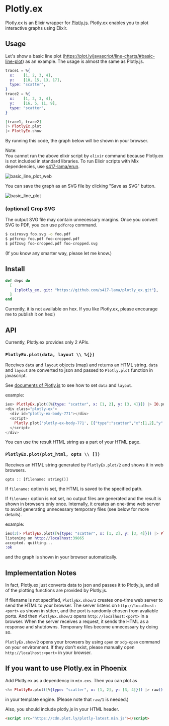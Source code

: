 # Plotly.ex
Plotly.ex is an Elixir wrapper for [Plotly.js](https://plot.ly/javascript/).
Plotly.ex enables you to plot interactive graphs using Elixir.

## Usage
Let's show a basic line plot (https://plot.ly/javascript/line-charts/#basic-line-plot) as an example.
The usage is almost the same as Plotly.js.
```elixir
trace1 = %{
  x:    [1, 2, 3, 4],
  y:    [10, 15, 13, 17],
  type: "scatter",
}
trace2 = %{
  x:    [1, 2, 3, 4],
  y:    [16, 5, 11, 9],
  type: "scatter",
}

[trace1, trace2]
|> PlotlyEx.plot
|> PlotlyEx.show
```

By running this code, the graph below will be shown in your browser.

Note:  
You cannot run the above elixir script by `elixir` command because Plotly.ex is not included in standard libraries.
To run Elixir scripts with Mix dependencies, use [s417-lama/erun](https://github.com/s417-lama/erun).

![basic_line_plot_web](https://raw.github.com/wiki/s417-lama/plotly_ex/images/plotly_basic_line_plot.png)

You can save the graph as an SVG file by clicking "Save as SVG" button.

![basic_line_plot](https://raw.github.com/wiki/s417-lama/plotly_ex/images/plotly_basic_line_plot.svg?sanitize=true)

### (optional) Crop SVG
The output SVG file may contain unnecessary margins.
Once you convert SVG to PDF, you can use `pdfcrop` command.
```sh
$ cairosvg foo.svg -o foo.pdf
$ pdfcrop foo.pdf foo-cropped.pdf
$ pdf2svg foo-cropped.pdf foo-cropped.svg
```
(If you know any smarter way, please let me know.)

## Install
```elixir
def deps do
  [
    {:plotly_ex, git: "https://github.com/s417-lama/plotly_ex.git"},
  ]
end
```
Currently, it is not available on hex.
If you like Plotly.ex, please encourage me to publish it on hex:)

## API
Currently, Plotly.ex provides only 2 APIs.

### `PlotlyEx.plot(data, layout \\ %{})`
Receives `data` and `layout` objects (map) and returns an HTML string.
`data` and `layout` are converted to json and passed to `Plotly.plot` function in javascript.

See [documents of Plotly.js](https://plot.ly/javascript/) to see how to set `data` and `layout`.

example:
```elixir
iex> PlotlyEx.plot([%{type: "scatter", x: [1, 2], y: [3, 4]}]) |> IO.puts
<div class="plotly-ex">
  <div id="plotly-ex-body-771"></div>
  <script>
    Plotly.plot('plotly-ex-body-771', [{"type":"scatter","x":[1,2],"y":[3,4]}], {})
  </script>
</div>
```

You can use the result HTML string as a part of your HTML page.

### `PlotlyEx.plot(plot_html, opts \\ [])`
Receives an HTML string generated by `PlotlyEx.plot/2` and shows it in web browsers.

```
opts :: [filename: string()]
```

If `filename:` option is set, the HTML is saved to the specified path.

If `filename:` option is not set, no output files are generated and the result is shown in browsers only once.
Internally, it creates an one-time web server to avoid generating unnecessary temporary files (see below for more details).

example:
```elixir
iex(3)> PlotlyEx.plot([%{type: "scatter", x: [1, 2], y: [3, 4]}]) |> PlotlyEx.show
listening on http://localhost:39865
accepted. quitting...
:ok
```

and the graph is shown in your browser automatically.

## Implementation Notes
In fact, Plotly.ex just converts data to json and passes it to Plotly.js, and all of the plotting functions are provided by Plotly.js.

If filename is not specified, `PlotlyEx.show/2` creates one-time web server to send the HTML to your browser.
The server listens on `http://localhost:<port>` as shown in stderr, and the port is randomly chosen from avaliable ports.
And then `PlotlyEx.show/2` opens `http://localhost:<port>` in a browser.
When the server receives a request, it sends the HTML as a response and shutdowns.
Temporary files become unnecessary by doing so.

`PlotlyEx.show/2` opens your browsers by using `open` or `xdg-open` command on your environment.
If they don't exist, please manually open `http://localhost:<port>` in your browser.

## If you want to use Plotly.ex in Phoenix
Add Plotly.ex as a dependency in `mix.exs`.
Then you can plot as
```elixir
<%= PlotlyEx.plot([%{type: "scatter", x: [1, 2], y: [3, 4]}]) |> raw() %>
```
in your template engine.
(Please note that `raw/1` is needed.)

Also, you should include plotly.js in your HTML header.
```html
<script src="https://cdn.plot.ly/plotly-latest.min.js"></script>
```
